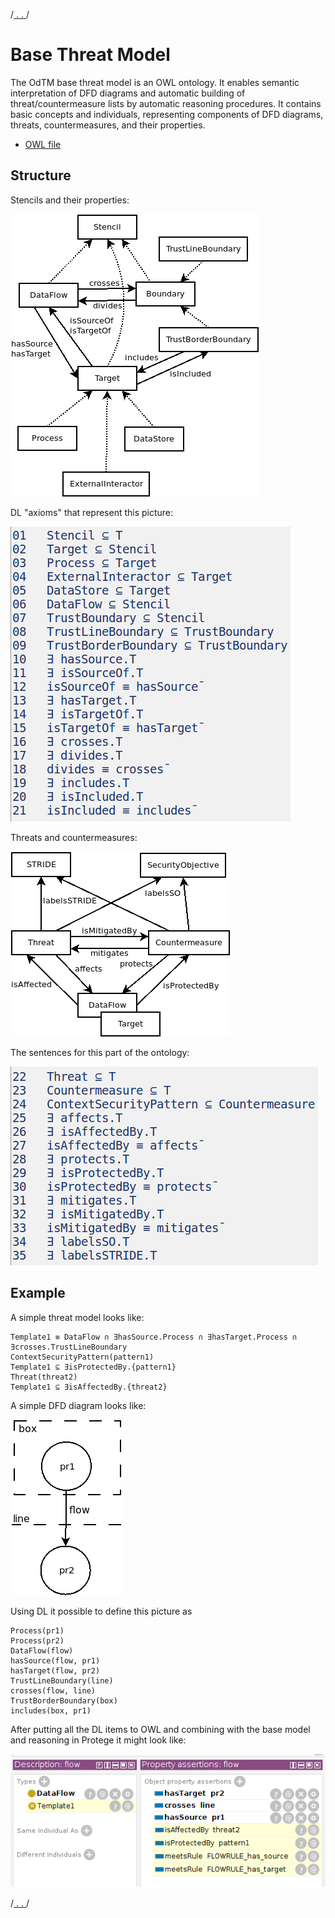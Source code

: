 /[ . . ](../README.md)/


# Base Threat Model

The OdTM base threat model is an OWL ontology.
It enables semantic interpretation of DFD diagrams and automatic building of threat/countermeasure lists by automatic reasoning procedures.
It contains basic concepts and individuals, representing components of DFD diagrams, threats, countermeasures, and their properties.

* [OWL file](../OdTMBaseThreatModel.owl)

## Structure

Stencils and their properties:

![structure 1](structure1.png)

DL "axioms" that represent this picture:

![axioms 1](lst1.png)

Threats and countermeasures:

![structure 2](structure2.png)

The sentences for this part of the ontology:

![axioms 2](lst2.png)

## Example


A simple threat model looks like:

```
Template1 ≡ DataFlow ∩ ∃hasSource.Process ∩ ∃hasTarget.Process ∩ ∃crosses.TrustLineBoundary
ContextSecurityPattern(pattern1)
Template1 ⊆ ∃isProtectedBy.{pattern1}
Threat(threat2)
Template1 ⊆ ∃isAffectedBy.{threat2}
```

A simple DFD diagram looks like:

![Diagram example](dfd_example.png)

Using DL it possible to define this picture as

```
Process(pr1)
Process(pr2)
DataFlow(flow)
hasSource(flow, pr1)
hasTarget(flow, pr2)
TrustLineBoundary(line)
crosses(flow, line)
TrustBorderBoundary(box)
includes(box, pr1)
```

After putting all the DL items to OWL and combining with the base model and reasoning in Protege it might look like:

![reasoning example](protege_example.png)


/[ . . ](../README.md)/